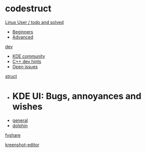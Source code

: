 # codestruct

[Linux User / todo and solved]()

  * [Beginners](linux-user/linux-beginners-notes.md)
  * [Advanced](linux-user/linux-advanced-notes.md)

[dev]()

  * [KDE community](dev/kde-community.md)
  * [C++ dev hints](dev/dev-hints.md)
  * [Open issues](dev/dev-open-issues.md)

[struct]()

  * # KDE UI: Bugs, annoyances and wishes
  * [general](struct/struct-main.md)
  * [dolphin](struct/struct-dolphin.md)

[fyshare](fyshare/index.md)

[kreenshot-editor](kreenshot-editor/index.htm)
